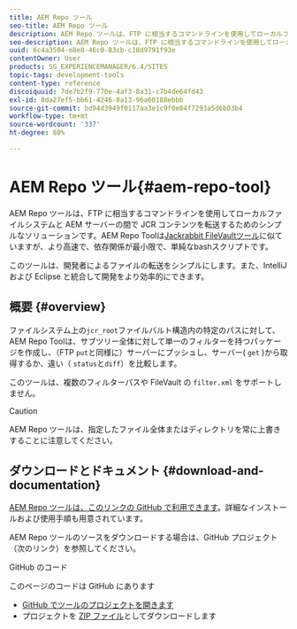 ```yaml
---
title: AEM Repo ツール
seo-title: AEM Repo ツール
description: AEM Repo ツールは、FTP に相当するコマンドラインを使用してローカルファイルシステムと AEM サーバーの間で JCR コンテンツを転送するためのシンプルなソリューションです。AEM Repo ツールは、Jackrabbit FileVault ツールに似ていますが、より高速で依存関係が極めて少ない、シンプルな bash スクリプトです。
seo-description: AEM Repo ツールは、FTP に相当するコマンドラインを使用してローカルファイルシステムと AEM サーバーの間で JCR コンテンツを転送するためのシンプルなソリューションです。AEM Repo ツールは、Jackrabbit FileVault ツールに似ていますが、より高速で依存関係が極めて少ない、シンプルな bash スクリプトです。
uuid: 6c4a3504-e8e8-46c0-83cb-c18d9791f93e
contentOwner: User
products: SG_EXPERIENCEMANAGER/6.4/SITES
topic-tags: development-tools
content-type: reference
discoiquuid: 7de7b2f9-770e-4af3-8a31-c7b4de64fd43
exl-id: 8da27ef5-bb61-4246-8a13-96a60188ebbb
source-git-commit: bd94d3949f0117aa3e1c9f0e84f7293a5d6b03b4
workflow-type: tm+mt
source-wordcount: '337'
ht-degree: 80%

---
```


# AEM Repo ツール{#aem-repo-tool}

AEM Repo ツールは、FTP に相当するコマンドラインを使用してローカルファイルシステムと AEM サーバーの間で JCR コンテンツを転送するためのシンプルなソリューションです。AEM Repo Toolは[Jackrabbit FileVaultツール](/help/sites-developing/ht-vlttool.md)に似ていますが、より高速で、依存関係が最小限で、単純なbashスクリプトです。

このツールは、開発者によるファイルの転送をシンプルにします。また、IntelliJ および Eclipse と統合して開発をより効率的にできます。

## 概要 {#overview}

ファイルシステム上の`jcr_root`ファイルバルト構造内の特定のパスに対して、AEM Repo Toolは、サブツリー全体に対して単一のフィルターを持つパッケージを作成し、（FTP `put`と同様に）サーバーにプッシュし、サーバー( `get` )から取得するか、違い（ `status`と`diff`）を比較します。

このツールは、複数のフィルターパスや FileVault の `filter.xml` をサポートしません。

>[!CAUTION]
>
>AEM Repo ツールは、指定したファイル全体またはディレクトリを常に上書きすることに注意してください。

## ダウンロードとドキュメント  {#download-and-documentation}

[AEM Repo ツールは、このリンクの GitHub で利用できます](https://github.com/Adobe-Marketing-Cloud/tools/tree/master/repo)。詳細なインストールおよび使用手順も用意されています。

AEM Repo ツールのソースをダウンロードする場合は、GitHub プロジェクト（次のリンク）を参照してください。

GitHub のコード

このページのコードは GitHub にあります

* [GitHub でツールのプロジェクトを開きます](https://github.com/Adobe-Marketing-Cloud/tools)
* プロジェクトを [ZIP ファイル](https://github.com/Adobe-Marketing-Cloud/tools/archive/master.zip)としてダウンロードします
